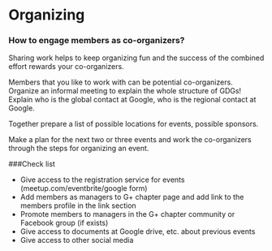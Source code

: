 # Organizing

### How to engage members as co-organizers?
Sharing work helps to keep organizing fun and the success of the combined effort rewards your co-organizers.

Members that you like to work with can be potential co-organizers. Organize an informal meeting to explain the whole structure of GDGs! Explain who is the global contact at Google, who is the regional contact at Google.

Together prepare a list of possible locations for events, possible sponsors.

Make a plan for the next two or three events and work the co-organizers through the steps for organizing an event.

###Check list 
* Give access to the registration service for events (meetup.com/eventbrite/google form)
* Add members as managers to G+ chapter page and add link to the members profile in the link section
* Promote members to managers in the G+ chapter community or Facebook group (if exists)
* Give access to documents at Google drive, etc. about previous events
* Give access to other social media

